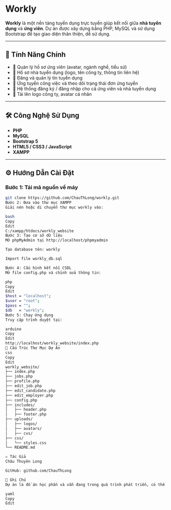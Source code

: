 # Workly

**Workly** là một nền tảng tuyển dụng trực tuyến giúp kết nối giữa **nhà tuyển dụng** và **ứng viên**. Dự án được xây dựng bằng PHP, MySQL và sử dụng Bootstrap để tạo giao diện thân thiện, dễ sử dụng.

---

## 🚀 Tính Năng Chính

- 👤 Quản lý hồ sơ ứng viên (avatar, ngành nghề, tiểu sử)
- 🏢 Hồ sơ nhà tuyển dụng (logo, tên công ty, thông tin liên hệ)
- 📝 Đăng và quản lý tin tuyển dụng
- 💼 Ứng tuyển công việc và theo dõi trạng thái đơn ứng tuyển
- 🔐 Hệ thống đăng ký / đăng nhập cho cả ứng viên và nhà tuyển dụng
- 📁 Tải lên logo công ty, avatar cá nhân

---

## 🛠️ Công Nghệ Sử Dụng

- **PHP**
- **MySQL**
- **Bootstrap 5**
- **HTML5 / CSS3 / JavaScript**
- **XAMPP**

---

## ⚙️ Hướng Dẫn Cài Đặt

### Bước 1: Tải mã nguồn về máy
```bash
git clone https://github.com/ChauThLong/workly.git
Bước 2: Đưa vào thư mục XAMPP
Giải nén hoặc di chuyển thư mục workly vào:

bash
Copy
Edit
C:/xampp/htdocs/workly_website
Bước 3: Tạo cơ sở dữ liệu
Mở phpMyAdmin tại http://localhost/phpmyadmin

Tạo database tên: workly

Import file workly_db.sql

Bước 4: Cấu hình kết nối CSDL
Mở file config.php và chỉnh sửa thông tin:

php
Copy
Edit
$host = "localhost";
$user = "root";
$pass = "";
$db   = "workly";
Bước 5: Chạy ứng dụng
Truy cập trình duyệt tại:

arduino
Copy
Edit
http://localhost/workly_website/index.php
📁 Cấu Trúc Thư Mục Dự Án
css
Copy
Edit
workly_website/
├── index.php
├── jobs.php
├── profile.php
├── edit_job.php
├── edit_candidate.php
├── edit_employer.php
├── config.php
├── includes/
│   ├── header.php
│   ├── footer.php
├── uploads/
│   ├── logos/
│   ├── avatars/
│   ├── cvs/
├── css/
│   └── styles.css
└── README.md

✍️ Tác Giả
Châu Thuyên Long

GitHub: github.com/ChauThLong

📌 Ghi Chú
Dự án là đồ án học phần và vẫn đang trong quá trình phát triển, có thể được cập nhật thêm nhiều tính năng nâng cao như: lọc công việc, gửi email thông báo, phân quyền người dùng, v.v.

yaml
Copy
Edit